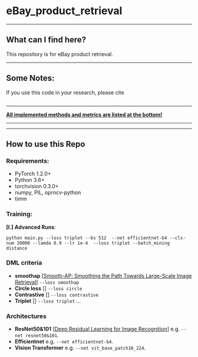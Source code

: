# eBay_product_retrieval

---
## What can I find here?

This repository is for eBay product retrieval.




---
## Some Notes:

If you use this code in your research, please cite
```

```

---

**[All implemented methods and metrics are listed at the bottom!](#-implemented-methods)**

---

---

## How to use this Repo

### Requirements:

* PyTorch 1.2.0+ 
* Python 3.6+
* torchvision 0.3.0+
* numpy, PIL, oprncv-python
* timm



### Training:


**[I.]** **Advanced Runs**:


```
python main.py --loss triplet --bs 512  --net efficientnet-b4 --cls-num 20000 --lamda 0.9 --lr 1e-4  --loss triplet --batch_mining distance

```





### DML criteria

* **smoothap** [[Smooth-AP: Smoothing the Path Towards Large-Scale Image Retrieval](https://arxiv.org/abs/2007.12163)] `--loss smoothap`
* **Circle loss** [] `--loss circle`
* **Contrastive** [] `--loss contrastive`
* **Triplet** [] `--loss triplet`
...

### Architectures

* **ResNet50&101** [[Deep Residual Learning for Image Recognition](https://arxiv.org/abs/1512.03385)] e.g. `--net resnet50&101`.
* **Efficientnet**  e.g. `--net efficientnet-b4`.
* **Vision Transformer**  e.g. `--net vit_base_patch16_224`.
